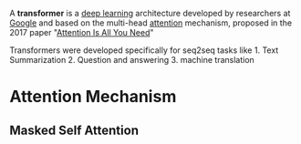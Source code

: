 A **transformer** is a [deep learning](https://en.wikipedia.org/wiki/Deep_learning "Deep learning") architecture developed by researchers at [Google](https://en.wikipedia.org/wiki/Google "Google") and based on the multi-head [attention](https://en.wikipedia.org/wiki/Attention_(machine_learning) "Attention (machine learning)") mechanism, proposed in the 2017 paper "[Attention Is All You Need](https://en.wikipedia.org/wiki/Attention_Is_All_You_Need "Attention Is All You Need")"

Transformers were developed specifically for seq2seq tasks like 
	1. Text Summarization
	2. Question and answering
	3. machine translation


# Attention Mechanism
## Masked Self Attention

